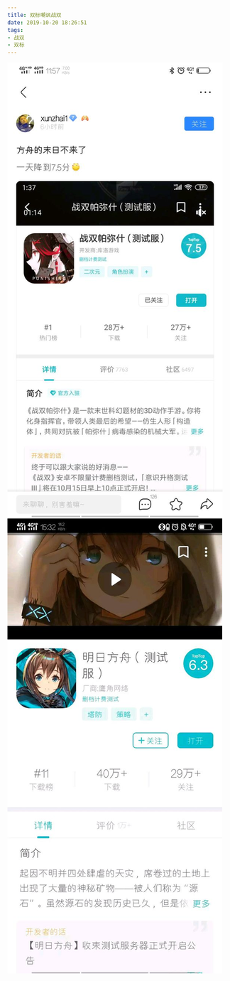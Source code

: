 ```yaml
---
title: 双标嘲讽战双
date: 2019-10-20 18:26:51
tags:
- 战双
- 双标
---
```

![](2019-10-20-18-26/01.jpg)
![](2019-10-20-18-26/02.jpg)
